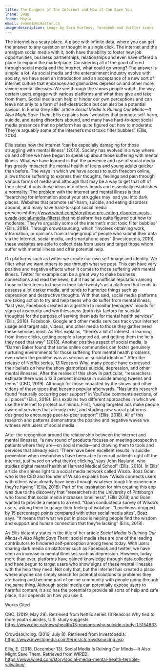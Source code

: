 ```yaml
---
title: The Dangers of The Internet and How it Can Save You
lname: Swan
fname: Mayia
email: swanm1@mcmaster.ca
image-description: image by Sara Kurfess, facebook and twitter icons
---
```


The internet is a scary place. A place with infinite data, where you can get the answer to any question or thought in a single click. The internet and the amalgam social media with it, both have the ability to foster new job opportunities, business partnerships, relationships and even have offered a place to expand the marketplace. Considering all of the good offered through social media and the internet, what could go wrong? The answer is simple: a lot. As social media and the entertainment industry evolve with society, we have seen an introduction and an acceptance of a new sort of internet culture that embraces and glamorizes depression and other more severe mental illnesses. We see through the shows people watch, the way certain users engage with various platforms and what they give and take from them. Social media can help or hinder our own perceptions and can leave not only to a form of self-destruction but can also be a potential saviour. In Emma Grey Ellis’ article _Social Media Is Ruining Our Minds—It Also Might Save Them_, Ellis explains how “websites that promote self-harm, suicide, and eating disorders abound, and many have hard-to-spot social media presences that no platform has quite figured out how to moderate: They’re arguably some of the internet’s most toxic filter bubbles” (Ellis, 2018).

Ellis states how  the internet “can be especially damaging for those struggling with mental illness” (2018). Society has evolved in a way where on and offline we have begun to speak up about those suffering with mental illness. What we have learned is that the presence and use of social media has greatly impacted the mental health of teens and young adults quicker than before. The ways in which we have access to such freedom online, allows those suffering to express their thoughts, feelings and pain through various forms of media and although that may be a way to get that off of their chest, it puts these ideas into others heads and essentially establishes a normality. The problem with the internet and mental illness is that “searching for information about your struggles may lead you into dark places. Websites that promote self-harm, suicide, and eating disorders abound, and many have hard-to-spot social media presenceshttps://www.wired.com/story/how-pro-eating-disorder-posts-evade-social-media-filters/ that no platform has quite figured out how to moderate: They’re arguably some of the internet’s most toxic filter bubbles” (Ellis, 2018). Through crowdsourcing, which “involves obtaining work, information, or opinions from a large group of people who submit their data via the Internet, social media, and smartphone apps” (Investopedia, 2019), these websites are able to collect data from users and target those whom suffer with mental illness and offer potential help.

On platforms such as twitter we create our own self-image and identity. We filter what we want others to see through what we post. This can have very positive and negative effects when it comes to those suffering with mental illness. Twitter for example can be a great way to make business connections and read the news, but it has an unofficial reputation among those in their teens to those in their late twenty’s as a platform that tends to possess a lot darker media, and tends to humorize things such as depression and destructive thoughts. With that said, social media platforms are taking action to try and help teens who do suffer from mental illness, “last year, Facebook created an algorithm to monitor teenagers’ moods for signs of insecurity and worthlessness (both risk factors for suicidal thoughts) for the purpose of serving them ads for mental health services” (Ellis, 2018). Facebook, Google and other media services track your internet usage and target ads, videos, and other media to those they gather need these services most. As Ellis explains, “there’s a lot of interest in learning from those clicks, getting people a targeted ad, and getting them the help they need that way” (2018). Another positive aspect of social media, is “Darren Baker found that some online communities can foster genuinely nurturing environments for those suffering from mental health problems, even when the problem was as serious as suicidal ideation.” After the release of Netflix series, _13 Reasons Why_, many people have expressed their beliefs on how the show glamorizes suicide, depression, and other mental illnesses. After the realise of this show in particular, “researchers estimate there was a 13.3 percent increase in suicide among tweens and teens” (CBC, 2019). Although for those impacted by the shows and other videos of these types that became popular afterwards, “Naslund’s research found “naturally occurring peer support” in YouTube comments sections, of all places” (Ellis, 2018). Ellis explains two different approaches in which we use the internet to protect our minds. First, “using targeted ads make people aware of services that already exist, and starting new social platforms designed to encourage peer-to-peer support” (Ellis, 2018). All of this research and patterns demonstrate the positive and negative waves we witness with users of social media.

After the recognition around the relationship between the internet and mental illnesses, “a new round of products focuses on meeting prospective patients where they are—on social media—and drawing them to tools and services that already exist. ‘There have been excellent results in suicide prevention when researchers have been able to recruit patients right off the internet, just based on what they’re clicking,’ says John Naslund, who studies digital mental health at Harvard Medical School” (Ellis, 2018). In Ellis’ article she shines light to a social media network called Wisdo. Boaz Goan who is the CEO and founder of Wisdo explains how “Wisdo connects users with others who already have been through whatever tough life experience they’re having” (Ellis, 2018). Part of the inspiration for him creating this app was due to the discovery that “researchers at the University of Pittsburgh who found that social media increases loneliness”, (Ellis 2018) and Goan wanted to provide a means to an end. “Goan conducted a survey of Wisdo’s users, asking them to gauge their feeling of isolation. “Loneliness dropped by 15 percentage points compared with other social media sites”, Boaz says. “It means that what we put in place is helping people find the wisdom and support and human connection that they’re lacking” (Ellis, 2018).

As Ellis blatantly states in the title of her article _Social Media Is Ruining Our Minds-It Also Might Save Them_, social media sites are one of the leading contributors to hindered self-perception among teens today. With users sharing dark media on platforms such as Facebook and twitter, we have seen an increase in mental illnesses such as depression. However, today more than ever, platforms have gained knowledge through data collection and have begun to target users who show signs of these mental illnesses with the help they need. Not only that, but the Internet has created a place where anyone can simply search for potential solutions to problems they are having and become part of online community with people going through the same thing. Although social media can potentially expose users to harmful content, it also has the potential to provide all sorts of help and safe place, it all depends on how you use it.

Works Cited

CBC. (2019, May 29). Retrieved from Netflix series 13 Reasons Why tied to more youth suicides, U.S. study suggests: https://www.cbc.ca/news/health/13-reasons-why-suicide-study-1.5154833

Crowdsourcing. (2019, July 8). Retrieved from Investopedia: https://www.investopedia.com/terms/c/crowdsourcing.asp

Ellis, E. (2018, December 13). Social Media Is Ruining Our Minds—It Also Might Save Them. Retrieved from WIRED: https://www.wired.com/story/social-media-mental-health-terrible-salvation/
~~~~~~~~~~~~~~~~~~~~~~~~~~~~~~~~~~~~~~~~~~~~~~~~~~~~~~~~~~~~~~~~~~~~~~~~~~~~~~~~

 

 
